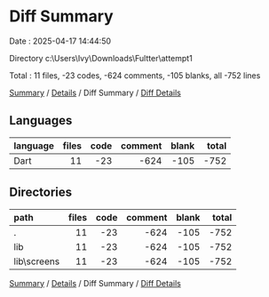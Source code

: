 # Diff Summary

Date : 2025-04-17 14:44:50

Directory c:\\Users\\Ivy\\Downloads\\Fultter\\attempt1

Total : 11 files,  -23 codes, -624 comments, -105 blanks, all -752 lines

[Summary](results.md) / [Details](details.md) / Diff Summary / [Diff Details](diff-details.md)

## Languages
| language | files | code | comment | blank | total |
| :--- | ---: | ---: | ---: | ---: | ---: |
| Dart | 11 | -23 | -624 | -105 | -752 |

## Directories
| path | files | code | comment | blank | total |
| :--- | ---: | ---: | ---: | ---: | ---: |
| . | 11 | -23 | -624 | -105 | -752 |
| lib | 11 | -23 | -624 | -105 | -752 |
| lib\\screens | 11 | -23 | -624 | -105 | -752 |

[Summary](results.md) / [Details](details.md) / Diff Summary / [Diff Details](diff-details.md)